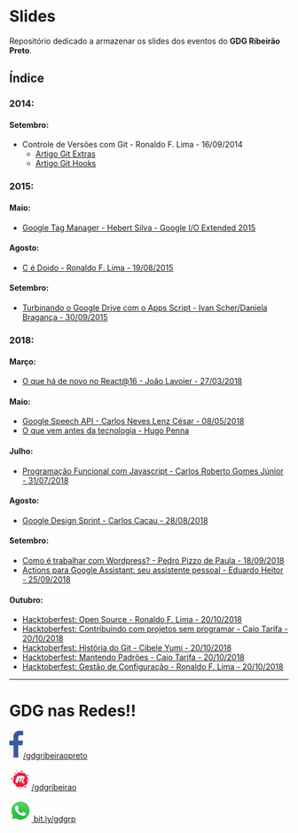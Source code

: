 # Slides

Repositório dedicado a armazenar os slides dos eventos do **GDG Ribeirão Preto**.

## Índice

### 2014:

#### Setembro:
* Controle de Versões com Git - Ronaldo F. Lima - 16/09/2014
  * [Artigo Git Extras](2014/09/git-extras.md)
  * [Artigo Git Hooks](2014/09/git-hooks.md)

### 2015:

#### Maio:

* [Google Tag Manager - Hebert Silva - Google I/O Extended 2015](2015/05/google-tag-manager.pdf)

#### Agosto:
    
* [C é Doido - Ronaldo F. Lima - 19/08/2015](2015/08/2015-08-19-cedoido/README.md)

#### Setembro:

* [Turbinando o Google Drive com o Apps Script - Ivan Scher/Daniela Bragança - 30/09/2015](2015/09/google-apps-script.pptx)

### 2018:

#### Março:

* [O que há de novo no React@16 - João Lavoier - 27/03/2018](2018/03/o-que-ha-de-novo-no-react-16.pdf)

#### Maio:

* [Google Speech API - Carlos Neves Lenz César - 08/05/2018](2018/05/google-speech-api.pdf)
* [O que vem antes da tecnologia - Hugo Penna](2018/05/o-que-vem-antes-da-tecnologia.pdf)

#### Julho:

* [Programação Funcional com Javascript - Carlos Roberto Gomes Júnior - 31/07/2018](2018/07/programacao-funcional.pdf)

#### Agosto:

* [Google Design Sprint - Carlos Cacau - 28/08/2018](2018/07/programacao-funcional.pdf)

#### Setembro:

* [Como é trabalhar com Wordpress? - Pedro Pizzo de Paula - 18/09/2018](2018/09/wordpress.pdf)
* [Actions para Google Assistant: seu assistente pessoal - Eduardo Heitor - 25/09/2018](2018/09/actions-para-google-assistant.pdf)

#### Outubro:

* [Hacktoberfest: Open Source - Ronaldo F. Lima - 20/10/2018](2018/10/hacktoberfest-open-source.pdf)
* [Hacktoberfest: Contribuindo com projetos sem programar - Caio Tarifa - 20/10/2018](https://slides.com/caiotarifa/contribuindo-com-projetos-sem-programar/)
* [Hacktoberfest: História do Git - Cibele Yumi - 20/10/2018](2018/10/hacktoberfest-historia-git.pdf)
* [Hacktoberfest: Mantendo Padrões - Caio Tarifa - 20/10/2018](https://slides.com/caiotarifa/mantendo-padres/)
* [Hacktoberfest: Gestão de Configuração - Ronaldo F. Lima - 20/10/2018](2018/10/hacktoberfest-configuration-management.pdf)

------

# GDG nas Redes!!

<a href="https://www.facebook.com/gdgribeiraopreto/" target="_blank"><img src="2018/10/facebook.jpg" alt="Facebook do GDG Ribeirão Preto" width="25" />/gdgribeiraopreto</a>

<a href="https://www.meetup.com/pt-BR/gdgribeirao/" target="_blank"><img src="2018/10/meetup.png" alt="Facebook do GDG Ribeirão Preto" width="40" />/gdgribeirao</a>

<a href="bit.ly/gdgrp" target="_blank"><img src="2018/10/whatsapp-logo-1.png" alt="Facebook do GDG Ribeirão Preto" width="40" /> bit.ly/gdgrp</a>
